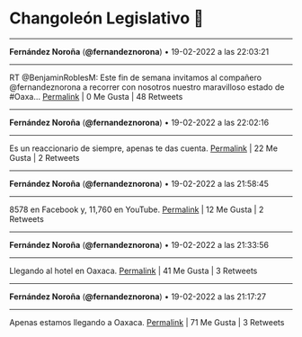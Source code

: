 # Changoleón Legislativo 🙈
*****
**Fernández Noroña** (**@fernandeznorona**) • 19-02-2022 a las 22:03:21
*****
RT @BenjaminRoblesM: Este fin de semana invitamos al compañero @fernandeznorona a recorrer con nosotros nuestro maravilloso estado de #Oaxa…
[Permalink](https://twitter.com/fernandeznorona/status/1495277877767589892) | 0 Me Gusta | 48 Retweets
*****
**Fernández Noroña** (**@fernandeznorona**) • 19-02-2022 a las 22:02:16
*****
Es un reaccionario de siempre, apenas te das cuenta.
[Permalink](https://twitter.com/fernandeznorona/status/1495277605095890947) | 22 Me Gusta | 2 Retweets
*****
**Fernández Noroña** (**@fernandeznorona**) • 19-02-2022 a las 21:58:45
*****
8578 en Facebook y, 11,760 en YouTube.
[Permalink](https://twitter.com/fernandeznorona/status/1495276721272246273) | 12 Me Gusta | 2 Retweets
*****
**Fernández Noroña** (**@fernandeznorona**) • 19-02-2022 a las 21:33:56
*****
Llegando al hotel en Oaxaca.
[Permalink](https://twitter.com/fernandeznorona/status/1495270474011582468) | 41 Me Gusta | 3 Retweets
*****
**Fernández Noroña** (**@fernandeznorona**) • 19-02-2022 a las 21:17:27
*****
Apenas estamos llegando a Oaxaca.
[Permalink](https://twitter.com/fernandeznorona/status/1495266325064781833) | 71 Me Gusta | 3 Retweets